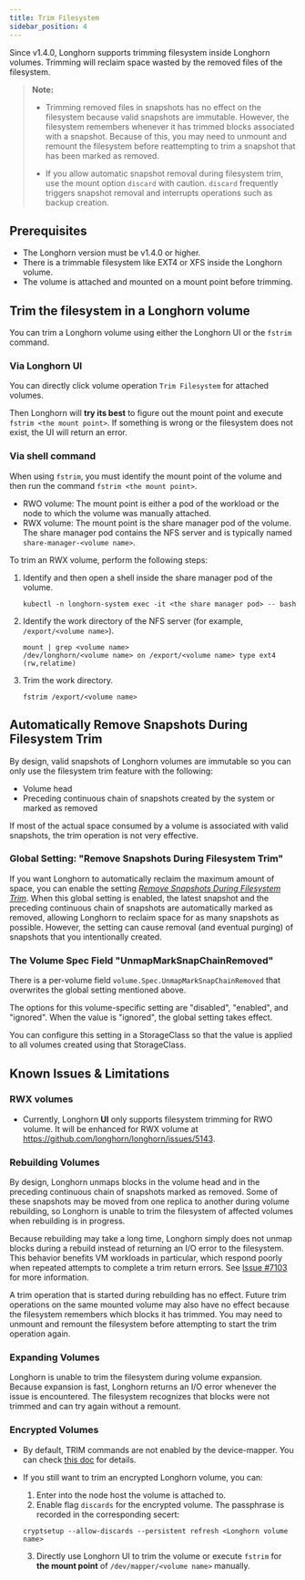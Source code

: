 ```yaml
---
title: Trim Filesystem
sidebar_position: 4
---
```


Since v1.4.0, Longhorn supports trimming filesystem inside Longhorn volumes. Trimming will reclaim space wasted by the removed files of the filesystem.

> **Note:**
> - Trimming removed files in snapshots has no effect on the filesystem because valid snapshots are immutable. However,
    the filesystem remembers whenever it has trimmed blocks associated with a snapshot. Because of this, you may need to
    unmount and remount the filesystem before reattempting to trim a snapshot that has been marked as removed.
>
> - If you allow automatic snapshot removal during filesystem trim, use the mount option `discard` with caution.
    `discard` frequently triggers snapshot removal and interrupts operations such as backup creation.

## Prerequisites

- The Longhorn version must be v1.4.0 or higher.
- There is a trimmable filesystem like EXT4 or XFS inside the Longhorn volume.
- The volume is attached and mounted on a mount point before trimming.

## Trim the filesystem in a Longhorn volume

You can trim a Longhorn volume using either the Longhorn UI or the `fstrim` command.

### Via Longhorn UI

You can directly click volume operation `Trim Filesystem` for attached volumes.

Then Longhorn will **try its best** to figure out the mount point and execute `fstrim <the mount point>`.  If something is wrong or the filesystem does not exist, the UI will return an error.

### Via shell command

When using `fstrim`, you must identify the mount point of the volume and then run the command `fstrim <the mount point>`.

- RWO volume: The mount point is either a pod of the workload or the node to which the volume was manually attached.
- RWX volume: The mount point is the share manager pod of the volume. The share manager pod contains the NFS server and is typically named `share-manager-<volume name>`.

To trim an RWX volume, perform the following steps:

1. Identify and then open a shell inside the share manager pod of the volume.
    ```
    kubectl -n longhorn-system exec -it <the share manager pod> -- bash
    ```
1. Identify the work directory of the NFS server (for example, `/export/<volume name>`).
    ```
    mount | grep <volume name>
    /dev/longhorn/<volume name> on /export/<volume name> type ext4 (rw,relatime)
    ```
1. Trim the work directory.
    ```
    fstrim /export/<volume name>
    ```

## Automatically Remove Snapshots During Filesystem Trim

By design, valid snapshots of Longhorn volumes are immutable so you can only use the filesystem trim feature with the
following:

- Volume head
- Preceding continuous chain of snapshots created by the system or marked as removed

If most of the actual space consumed by a volume is associated with valid snapshots, the trim operation is not very
effective.

### Global Setting: "Remove Snapshots During Filesystem Trim"

If you want Longhorn to automatically reclaim the maximum amount of space, you can enable the setting
[_Remove Snapshots During Filesystem Trim_](../references/settings#remove-snapshots-during-filesystem-trim).
When this global setting is enabled, the latest snapshot and the preceding continuous chain of snapshots are
automatically marked as removed, allowing Longhorn to reclaim space for as many snapshots as possible. However, the
setting can cause removal (and eventual purging) of snapshots that you intentionally created.

### The Volume Spec Field "UnmapMarkSnapChainRemoved"

There is a per-volume field `volume.Spec.UnmapMarkSnapChainRemoved` that overwrites the global setting mentioned above.

The options for this volume-specific setting are "disabled", "enabled", and "ignored". When the value is "ignored", the
global setting takes effect.

You can configure this setting in a StorageClass so that the value is applied to all volumes created using that
StorageClass.

## Known Issues & Limitations

### RWX volumes
- Currently, Longhorn **UI** only supports filesystem trimming for RWO volume. It will be enhanced for RWX volume at https://github.com/longhorn/longhorn/issues/5143.

### Rebuilding Volumes

By design, Longhorn unmaps blocks in the volume head and in the preceding continuous chain of snapshots marked as
removed. Some of these snapshots may be moved from one replica to another during volume rebuilding, so Longhorn is
unable to trim the filesystem of affected volumes when rebuilding is in progress.

Because rebuilding may take a long time, Longhorn simply does not unmap blocks during a rebuild instead of returning an
I/O error to the filesystem. This behavior benefits VM workloads in particular, which respond poorly when repeated
attempts to complete a trim return errors. See [Issue #7103](https://github.com/longhorn/longhorn/issues/7103) for more
information.

A trim operation that is started during rebuilding has no effect. Future trim operations on the same mounted volume may
also have no effect because the filesystem remembers which blocks it has trimmed. You may need to unmount and remount
the filesystem before attempting to start the trim operation again.

### Expanding Volumes

Longhorn is unable to trim the filesystem during volume expansion. Because expansion is fast, Longhorn returns an I/O
error whenever the issue is encountered. The filesystem recognizes that blocks were not trimmed and can try again
without a remount.

### Encrypted Volumes

- By default, TRIM commands are not enabled by the device-mapper. You can check [this doc](https://wiki.archlinux.org/title/Dm-crypt/Specialties#Discard/TRIM_support_for_solid_state_drives_(SSD)) for details.

- If you still want to trim an encrypted Longhorn volume, you can:
    1. Enter into the node host the volume is attached to.
    2. Enable flag `discards` for the encrypted volume. The passphrase is recorded in the corresponding secert:
    ```shell
    cryptsetup --allow-discards --persistent refresh <Longhorn volume name>
    ```
    3. Directly use Longhorn UI to trim the volume or execute `fstrim` for **the mount point** of `/dev/mapper/<volume name>` manually.
